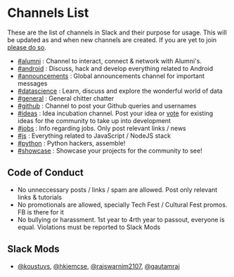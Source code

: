 # Channels List

These are the list of channels in Slack and their purpose for usage. This will be updated as and when new channels are created. If you are yet to join [please do so](https://iem-devs-slack.herokuapp.com).

* [#alumni](https://iem-devs.slack.com/messages/alumni/) : Channel to interact, connect & network with Alumni's.
* [#android](https://iem-devs.slack.com/messages/android/) : Discuss, hack and develop everything related to Android
* [#announcements](https://iem-devs.slack.com/messages/announcements/) : Global announcements channel for important messages
* [#datascience](https://iem-devs.slack.com/messages/datascience/) : Learn, discuss and explore the wonderful world of data
* [#general](https://iem-devs.slack.com/messages/general/) : General chitter chatter
* [#github](https://iem-devs.slack.com/messages/github/) : Channel to post your Github queries and usernames
* [#ideas](https://iem-devs.slack.com/messages/ideas/team/) : Idea incubation channel. Post your idea or [vote](http://www.theverge.com/2015/7/9/8916347/slack-emoji-reactions) for existing ideas for the community to take up into development
* [#jobs](https://iem-devs.slack.com/messages/jobs/) : Info regarding jobs. Only post relevant links / news
* [#js](https://iem-devs.slack.com/messages/js/) : Everything related to JavaScript / NodeJS stack
* [#python](https://iem-devs.slack.com/messages/python/) : Python hackers, assemble!
* [#showcase](https://iem-devs.slack.com/messages/showcase/) : Showcase your projects for the community to see!

## Code of Conduct

* No unneccessary posts / links / spam are allowed. Post only relevant links & tutorials
* No promotionals are allowed, specially Tech Fest / Cultural Fest promos. FB is there for it
* No bullying or harassment. 1st year to 4rth year to passout, everyone is equal. Violations must be reported to Slack Mods

## Slack Mods
* [@koustuvs](), [@hkiemcse](), [@rajswarnim2107](), [@gautamraj]()
